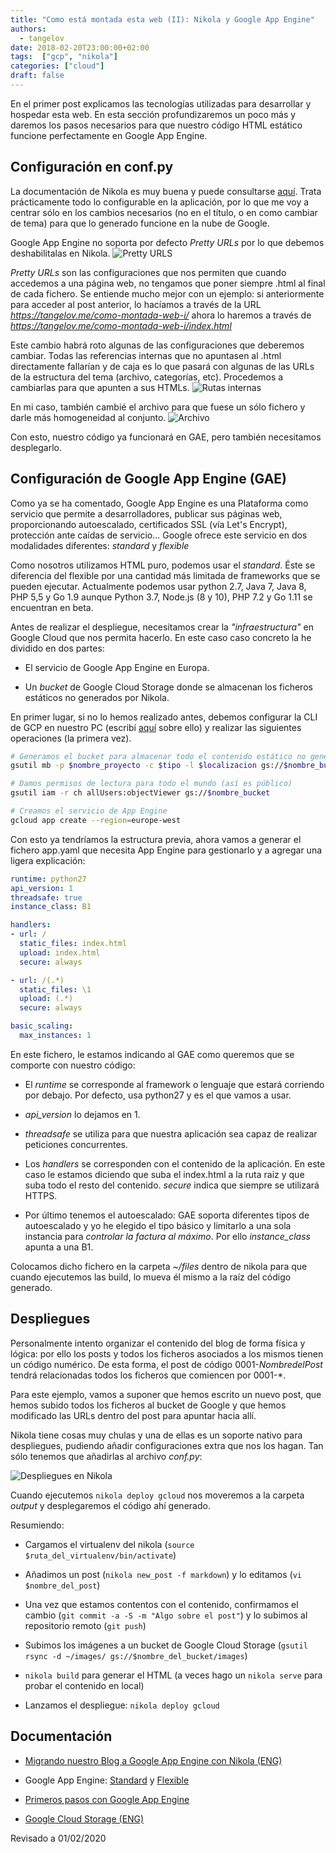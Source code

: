 ```yaml
---
title: "Como está montada esta web (II): Nikola y Google App Engine"
authors:
  - tangelov
date: 2018-02-20T23:00:00+02:00
tags:  ["gcp", "nikola"]
categories: ["cloud"]
draft: false
---
```


En el primer post explicamos las tecnologías utilizadas para desarrollar y hospedar esta web. En esta sección profundizaremos un poco más y daremos los pasos necesarios para que nuestro código HTML estático funcione perfectamente en Google App Engine.

<!--more-->

## Configuración en conf.py
La documentación de Nikola es muy buena y puede consultarse [aquí](https://getnikola.com/conf.html). Trata prácticamente todo lo configurable en la aplicación, por lo que me voy a centrar sólo en los cambios necesarios (no en el título, o en como cambiar de tema) para que lo generado funcione en la nube de Google.

Google App Engine no soporta por defecto _Pretty URLs_ por lo que debemos deshabilitalas en Nikola.
![Pretty URLS](https://storage.googleapis.com/tangelov-data/images/0005-00.png)

_Pretty URLs_ son las configuraciones que nos permiten que cuando accedemos a una página web, no tengamos que poner siempre .html al final de cada fichero. Se entiende mucho mejor con un ejemplo: si anteriormente para acceder al post anterior, lo hacíamos a través de la URL _https://tangelov.me/como-montada-web-i/_ ahora lo haremos a través de _https://tangelov.me/como-montada-web-i/index.html_

Este cambio habrá roto algunas de las configuraciones que deberemos cambiar. Todas las referencias internas que no apuntasen al .html directamente fallarían y de caja es lo que pasará con algunas de las URLs de la estructura del tema (archivo, categorías, etc). Procedemos a cambiarlas para que apunten a sus HTMLs.
![Rutas internas](https://storage.googleapis.com/tangelov-data/images/0005-01.png)

En mi caso, también cambié el archivo para que fuese un sólo fichero y darle más homogeneidad al conjunto.
![Archivo](https://storage.googleapis.com/tangelov-data/images/0005-02.png)

Con esto, nuestro código ya funcionará en GAE, pero también necesitamos desplegarlo.

## Configuración de Google App Engine (GAE)
Como ya se ha comentado, Google App Engine es una Plataforma como servicio que permite a desarrolladores, publicar sus páginas web, proporcionando autoescalado, certificados SSL (vía Let's Encrypt), protección ante caídas de servicio... Google ofrece este servicio en dos modalidades diferentes: _standard_ y _flexible_

Como nosotros utilizamos HTML puro, podemos usar el _standard_. Éste se diferencia del flexible por una cantidad más limitada de frameworks que se pueden ejecutar. Actualmente podemos usar python 2.7, Java 7, Java 8, PHP 5,5 y Go 1.9 aunque Python 3.7, Node.js (8 y 10), PHP 7.2 y Go 1.11 se encuentran en beta.

Antes de realizar el despliegue, necesitamos crear la _"infraestructura"_ en Google Cloud que nos permita hacerlo. En este caso caso concreto la he dividido en dos partes:

* El servicio de Google App Engine en Europa.

* Un _bucket_ de Google Cloud Storage donde se almacenan los ficheros estáticos no generados por Nikola.

En primer lugar, si no lo hemos realizado antes, debemos configurar la CLI de GCP en nuestro PC (escribí [aquí](https://tangelov.me/posts/conectar-gcp-con-linux.html) sobre ello) y realizar las siguientes operaciones (la primera vez).
```bash
# Generamos el bucket para almacenar todo el contenido estático no generado por Nikola
gsutil mb -p $nombre_proyecto -c $tipo -l $localizacion gs://$nombre_bucket/

# Damos permisos de lectura para todo el mundo (así es público)
gsutil iam -r ch allUsers:objectViewer gs://$nombre_bucket

# Creamos el servicio de App Engine
gcloud app create --region=europe-west
```

Con esto ya tendríamos la estructura previa, ahora vamos a generar el fichero app.yaml que necesita App Engine para gestionarlo y a agregar una ligera explicación:

```yaml
runtime: python27
api_version: 1
threadsafe: true
instance_class: B1

handlers:
- url: /
  static_files: index.html
  upload: index.html
  secure: always

- url: /(.*)
  static_files: \1
  upload: (.*)
  secure: always

basic_scaling:
  max_instances: 1
```

En este fichero, le estamos indicando al GAE como queremos que se comporte con nuestro código:

* El _runtime_ se corresponde al framework o lenguaje que estará corriendo por debajo. Por defecto, usa python27 y es el que vamos a usar.

* _api_version_ lo dejamos en 1.

* _threadsafe_ se utiliza para que nuestra aplicación sea capaz de realizar peticiones concurrentes.

* Los _handlers_ se corresponden con el contenido de la aplicación. En este caso le estamos diciendo que suba el index.html a la ruta raiz y que suba todo el resto del contenido. _secure_ indica que siempre se utilizará HTTPS.

* Por último tenemos el autoescalado: GAE soporta diferentes tipos de autoescalado y yo he elegido el tipo básico y limitarlo a una sola instancia para _controlar la factura al máximo_. Por ello _instance\_class_ apunta a una B1.

Colocamos dicho fichero en la carpeta _~/files_ dentro de nikola para que cuando ejecutemos las build, lo mueva él mismo a la raíz del código generado.

## Despliegues
Personalmente intento organizar el contenido del blog de forma física y lógica: por ello los posts y todos los ficheros asociados a los mismos tienen un código numérico. De esta forma, el post de código 0001-_NombredelPost_ tendrá relacionadas todos los ficheros que comiencen por 0001-*.

Para este ejemplo, vamos a suponer que hemos escrito un nuevo post, que hemos subido todos los ficheros al bucket de Google y que hemos modificado las URLs dentro del post para apuntar hacia allí.

Nikola tiene cosas muy chulas y una de ellas es un soporte nativo para despliegues, pudiendo añadir configuraciones extra que nos los hagan. Tan sólo tenemos que añadirlas al archivo _conf.py_:

![Despliegues en Nikola](https://storage.googleapis.com/tangelov-data/images/0005-03.png)

Cuando ejecutemos ``nikola deploy gcloud`` nos moveremos a la carpeta _output_ y desplegaremos el código ahí generado.

Resumiendo:

* Cargamos el virtualenv del nikola (``source $ruta_del_virtualenv/bin/activate``)

* Añadimos un post (``nikola new_post -f markdown``) y lo editamos (``vi $nombre_del_post``)

* Una vez que estamos contentos con el contenido, confirmamos el cambio (``git commit -a -S -m "Algo sobre el post"``) y lo subimos al repositorio remoto (``git push``)

* Subimos los imágenes a un bucket de Google Cloud Storage (``gsutil rsync -d ~/images/ gs://$nombre_del_bucket/images``)

* ``nikola build`` para generar el HTML (a veces hago un ``nikola serve`` para probar el contenido en local)

* Lanzamos el despliegue: ``nikola deploy gcloud``

## Documentación

* [Migrando nuestro Blog a Google App Engine con Nikola (ENG)](https://ontoblogie.clabaut.net/en/posts/201712/migrating-blog-to-nikola-%2B-gae.html)

* Google App Engine: [Standard](https://cloud.google.com/appengine/docs/standard/) y [Flexible](https://cloud.google.com/appengine/docs/flexible/)

* [Primeros pasos con Google App Engine](https://cloud.google.com/appengine/docs/standard/python/quickstart)

* [Google Cloud Storage (ENG)](https://cloud.google.com/storage/docs/how-to)

Revisado a 01/02/2020
